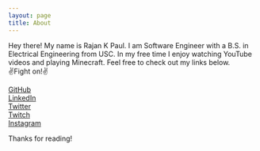```yaml
---
layout: page
title: About
---
```


<p class="message">
  Hey there! My name is Rajan K Paul. I am Software Engineer with a B.S. in Electrical Engineering from USC. In my free time I enjoy watching YouTube videos and playing Minecraft. Feel free to check out my links below.<br/>
✌️Fight on!✌️
</p>

[GitHub](https://github.com/rajankpaul)<br/>
[LinkedIn](https://linkedin.com/rajankpaul)<br/>
[Twitter](https://twitter.com/rajankpaul)<br/>
[Twitch](https://twitter.com/rajankpaul)<br/>
[Instagram](https://linkedin.com/rajankpaul)

Thanks for reading!
